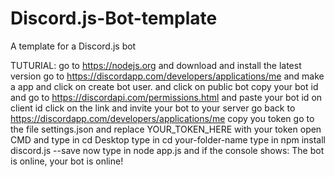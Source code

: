 # Discord.js-Bot-template
A template for a Discord.js bot

TUTURIAL:
go to https://nodejs.org and download and install the latest version
go to https://discordapp.com/developers/applications/me
and make a app and click on create bot user.
and click on public bot
copy your bot id and go to https://discordapi.com/permissions.html and paste your bot id on client id
click on the link and invite your bot to your server
go back to https://discordapp.com/developers/applications/me
copy you token
go to the file settings.json and replace YOUR_TOKEN_HERE with your token
open CMD and type in cd Desktop
type in cd your-folder-name
type in npm install discord.js --save
now type in node app.js and if the console shows: The bot is online, your bot is online!
